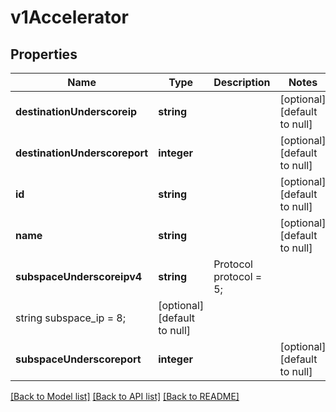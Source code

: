 # v1Accelerator

## Properties
Name | Type | Description | Notes
------------ | ------------- | ------------- | -------------
**destinationUnderscoreip** | **string** |  | [optional] [default to null]
**destinationUnderscoreport** | **integer** |  | [optional] [default to null]
**id** | **string** |  | [optional] [default to null]
**name** | **string** |  | [optional] [default to null]
**subspaceUnderscoreipv4** | **string** | Protocol	protocol		&#x3D; 5;
string	subspace_ip		&#x3D; 8; | [optional] [default to null]
**subspaceUnderscoreport** | **integer** |  | [optional] [default to null]

[[Back to Model list]](../README.md#documentation-for-models) [[Back to API list]](../README.md#documentation-for-api-endpoints) [[Back to README]](../README.md)


